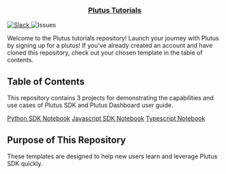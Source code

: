 <p align="center">
  <a href="https://astronomer.io">
    <h3 align="center">Plutus Tutorials</h3>
  </a>
  <a href="https://your-slack-link-here">
    <img src="https://img.shields.io/badge/slack-join%20chat-blueviolet?logo=slack" alt="Slack" />
  </a>
  <a>
    <img src="https://img.shields.io/github/issues-raw/Native-Spirit-Technologies/tutorials?label=Issues" alt="Issues" />
  </a>
  <br/>

Welcome to the Plutus tutorials repository! Launch your journey with Plutus by signing up for a plutus! If you've already created an account and have cloned this repository, check out your chosen template in the table of contents.

## Table of Contents

This repository contains 3 projects for demonstrating the capabilities and use cases of Plutus SDK and Plutus Dashboard user guide.

[Python SDK Notebook](python-sdk.ipynb)
[Javascript SDK Notebook](javascript-sdk.ipynb)
[Typescript Notebook](typescript-sdk.ipynb)

## Purpose of This Repository
These templates are designed to help new users learn and leverage Plutus SDK quickly.

